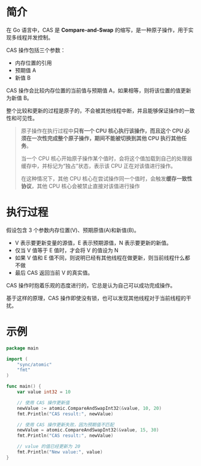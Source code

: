 # 简介

在 Go 语言中，CAS 是 **Compare-and-Swap** 的缩写，是一种原子操作，用于实现多线程并发控制。

CAS 操作包括三个参数：

- 内存位置的引用
- 预期值 A 
- 新值 B

CAS 操作会比较内存位置的当前值与预期值 A，如果相等，则将该位置的值更新为新值 B。

整个比较和更新的过程是原子的，不会被其他线程中断，并且能够保证操作的一致性和可见性。



> 原子操作在执行过程中**只有一个 CPU 核心执行该操作，而且这个 CPU 必须在一次性完成整个原子操作，期间不能被切换到其他 CPU 执行其他任务**。
>
> 当一个 CPU 核心开始原子操作某个值时，会将这个值加载到自己的处理器缓存中，并标记为“独占”状态，表示该 CPU 正在对该值进行操作。
>
> 在这种情况下，其他 CPU 核心在尝试操作同一个值时，会触发**缓存一致性协议**，其他 CPU 核心会被禁止直接对该值进行操作



# 执行过程

假设包含 3 个参数内存位置(V)、预期原值(A)和新值(B)。

- V 表示要更新变量的源值，E 表示预期源值，N 表示要更新的新值。
- 仅当 V 值等于 E 值时，才会将 V 的值设为 N
- 如果 V 值和 E 值不同，则说明已经有其他线程在做更新，则当前线程什么都不做
- 最后 CAS 返回当前 V 的真实值。

CAS 操作时抱着乐观的态度进行的，它总是认为自己可以成功完成操作。

基于这样的原理，CAS 操作即使没有锁，也可以发现其他线程对于当前线程的干扰。



# 示例

```go
package main

import (
	"sync/atomic"
	"fmt"
)

func main() {
	var value int32 = 10

	// 使用 CAS 操作更新值
	newValue := atomic.CompareAndSwapInt32(&value, 10, 20)
	fmt.Println("CAS result:", newValue)

	// 使用 CAS 操作更新失败，因为预期值不匹配
	newValue = atomic.CompareAndSwapInt32(&value, 15, 30)
	fmt.Println("CAS result:", newValue)

	// value 的值已经更新为 20
	fmt.Println("New value:", value)
}
```

